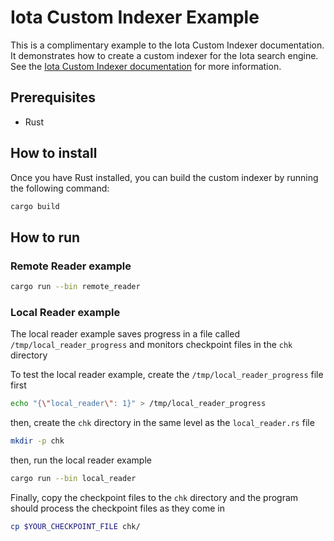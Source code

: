 # Iota Custom Indexer Example

This is a complimentary example to the Iota Custom Indexer documentation.
It demonstrates how to create a custom indexer for the Iota search engine.
See the [Iota Custom Indexer documentation](https://docs.iota.org/guides/developer/advanced/custom-indexer) for more information.

## Prerequisites

- Rust

## How to install

Once you have Rust installed, you can build the custom indexer by running the following command:

```bash
cargo build
```

## How to run

### Remote Reader example

```sh
cargo run --bin remote_reader
```

### Local Reader example

The local reader example saves progress in a file called `/tmp/local_reader_progress` and monitors checkpoint files in the `chk` directory

To test the local reader example, create the `/tmp/local_reader_progress` file first

```sh
echo "{\"local_reader\": 1}" > /tmp/local_reader_progress
```

then, create the `chk` directory in the same level as the `local_reader.rs` file

```sh
mkdir -p chk
```

then, run the local reader example

```sh
cargo run --bin local_reader
```

Finally, copy the checkpoint files to the `chk` directory and the program should process the checkpoint files as they come in

```sh
cp $YOUR_CHECKPOINT_FILE chk/
```
